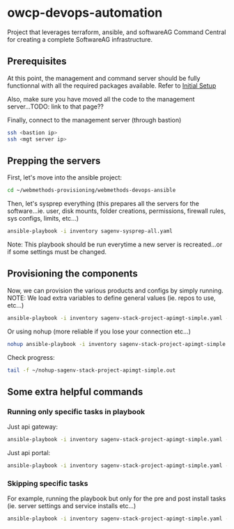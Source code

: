 # owcp-devops-automation

Project that leverages terraform, ansible, and softwareAG Command Central for creating a complete SoftwareAG infrastructure.

## Prerequisites

At this point, the management and command server should be fully functionnal with all the required packages available.
Refer to [Initial Setup](../../common/README.md)

Also, make sure you have moved all the code to the management server...TODO: link to that page??

Finally, connect to the management server (through bastion)

```bash
ssh <bastion ip>
ssh <mgt server ip>
```

## Prepping the servers

First, let's move into the ansible project:

```bash
cd ~/webmethods-provisioning/webmethods-devops-ansible
```

Then, let's sysprep everything (this prepares all the servers for the software...ie. user, disk mounts, folder creations, permissions, firewall rules, sys configs, limits, etc...)

```bash
ansible-playbook -i inventory sagenv-sysprep-all.yaml
```

Note: This playbook should be run everytime a new server is recreated...or if some settings must be changed.

## Provisioning the components

Now, we can provision the various products and configs by simply running.
NOTE: We load extra variables to define general values (ie. repos to use, etc...)

```bash
ansible-playbook -i inventory sagenv-stack-project-apimgt-simple.yaml --extra-vars "@vars/sagenv-stack-project-apimgt-simple.yaml"
```

Or using nohup (more reliable if you lose your connection etc...)

```bash
nohup ansible-playbook -i inventory sagenv-stack-project-apimgt-simple.yaml --extra-vars "@vars/sagenv-stack-project-apimgt-simple.yaml" &> ~/nohup-sagenv-stack-project-apimgt-simple.out &
```

Check progress:

```bash
tail -f ~/nohup-sagenv-stack-project-apimgt-simple.out
```

## Some extra helpful commands

### Running only specific tasks in playbook

Just api gateway:

```bash
ansible-playbook -i inventory sagenv-stack-project-apimgt-simple.yaml --extra-vars "@vars/sagenv-stack-project-apimgt-simple.yaml" --tags install-apigateway
```

Just api portal:

```bash
ansible-playbook -i inventory sagenv-stack-project-apimgt-simple.yaml --extra-vars "@vars/sagenv-stack-project-apimgt-simple.yaml" --tags install-apiportal
```

### Skipping specific tasks

For example, running the playbook but only for the pre and post install tasks (ie. server settings and service installs etc...)

```bash
ansible-playbook -i inventory sagenv-stack-project-apimgt-simple.yaml --extra-vars "@vars/sagenv-stack-project-apimgt-simple.yaml" --tags install-apigateway --skip-tags cce_provisioning.install
```
